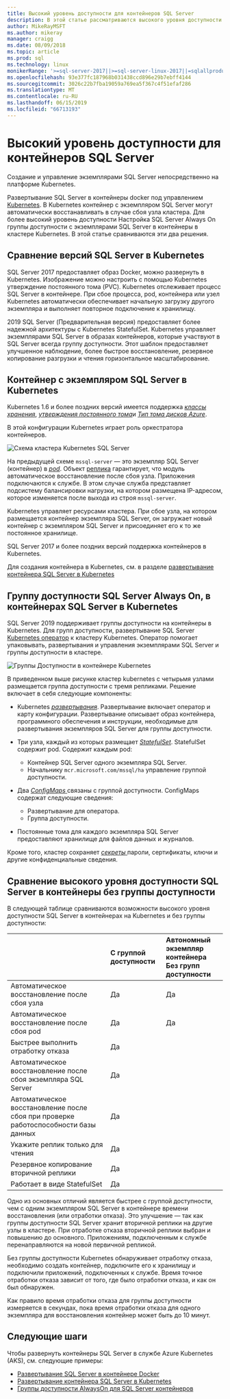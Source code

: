 ```yaml
---
title: Высокий уровень доступности для контейнеров SQL Server
description: В этой статье рассматриваются высокого уровня доступности для контейнеров SQL Server
author: MikeRayMSFT
ms.author: mikeray
manager: craigg
ms.date: 08/09/2018
ms.topic: article
ms.prod: sql
ms.technology: linux
monikerRange: '>=sql-server-2017||>=sql-server-linux-2017||=sqlallproducts-allversions'
ms.openlocfilehash: 93e377fc187968b031438ccd896e29b7ebff4144
ms.sourcegitcommit: 3026c22b7fba19059a769ea5f367c4f51efaf286
ms.translationtype: MT
ms.contentlocale: ru-RU
ms.lasthandoff: 06/15/2019
ms.locfileid: "66713193"
---
```

# <a name="high-availability-for-sql-server-containers"></a>Высокий уровень доступности для контейнеров SQL Server

Создание и управление экземплярами SQL Server непосредственно на платформе Kubernetes.

Развертывание SQL Server в контейнеры docker под управлением [Kubernetes](https://kubernetes.io/). В Kubernetes контейнер с экземпляром SQL Server могут автоматически восстанавливать в случае сбоя узла кластера. Для более высокий уровень доступности Настройка SQL Server Always On группы доступности с экземплярами SQL Server в контейнеры в кластере Kubernetes. В этой статье сравниваются эти два решения.

## <a name="compare-sql-server-versions-on-kubernetes"></a>Сравнение версий SQL Server в Kubernetes

SQL Server 2017 предоставляет образ Docker, можно развернуть в Kubernetes. Изображение можно настроить с помощью Kubernetes утверждение постоянного тома (PVC). Kubernetes отслеживает процесс SQL Server в контейнере. При сбое процесса, pod, контейнера или узел Kubernetes автоматически обеспечивает начальную загрузку другого экземпляра и выполняет повторное подключение к хранилищу.

2019 SQL Server (Предварительная версия) предоставляет более надежной архитектуры с Kubernetes StatefulSet. Kubernetes управляет экземплярами SQL Server в образах контейнеров, которые участвуют в SQL Server всегда группу доступности. Этот шаблон предоставляет улучшенное наблюдение, более быстрое восстановление, резервное копирование разгрузки и чтения горизонтальное масштабирование.  

## <a name="container-with-sql-server-instance-on-kubernetes"></a>Контейнер с экземпляром SQL Server в Kubernetes

Kubernetes 1.6 и более поздних версий имеется поддержка [ *классы хранения*](https://kubernetes.io/docs/concepts/storage/storage-classes/), [ *утверждения постоянного тома*](https://kubernetes.io/docs/concepts/storage/storage-classes/#persistentvolumeclaims)и [  *Тип тома дисков Azure*](https://github.com/kubernetes/examples/tree/master/staging/volumes/azure_disk). 

В этой конфигурации Kubernetes играет роль оркестратора контейнеров. 

![Схема кластера Kubernetes SQL Server](media/tutorial-sql-server-containers-kubernetes/kubernetes-sql.png)

На предыдущей схеме `mssql-server` — это экземпляр SQL Server (контейнер) в [ *pod*](https://kubernetes.io/docs/concepts/workloads/pods/pod/). Объект [реплика](https://kubernetes.io/docs/concepts/workloads/controllers/replicaset/) гарантирует, что модуль автоматическое восстановление после сбоя узла. Приложения подключаются к службе. В этом случае служба представляет подсистему балансировки нагрузки, на котором размещена IP-адресом, которое изменяется после выхода из строя `mssql-server`.

Kubernetes управляет ресурсами кластера. При сбое узла, на котором размещается контейнер экземпляра SQL Server, он загружает новый контейнер с экземпляром SQL Server и присоединяет его к то же постоянное хранилище.

SQL Server 2017 и более поздних версий поддержка контейнеров в Kubernetes.

Для создания контейнера в Kubernetes, см. в разделе [развертывание контейнера SQL Server в Kubernetes](tutorial-sql-server-containers-kubernetes.md)

## <a name="a-sql-server-always-on-availability-group-on-sql-server-containers-in-kubernetes"></a>Группу доступности SQL Server Always On, в контейнерах SQL Server в Kubernetes

SQL Server 2019 поддерживает группы доступности на контейнеры в Kubernetes. Для групп доступности, развертывание SQL Server [Kubernetes оператор](https://coreos.com/blog/introducing-operators.html) к кластеру Kubernetes. Оператор помогает упаковывать, развертывания и управления экземплярами SQL Server и группы доступности в кластере.

![Группы Доступности в контейнере Kubernetes](media/tutorial-sql-server-ag-containers-kubernetes/KubernetesCluster.png)

В приведенном выше рисунке кластер kubernetes с четырьмя узлами размещается группа доступности с тремя репликами. Решение включает в себя следующие компоненты:

* Kubernetes [ *развертывания*](https://kubernetes.io/docs/concepts/workloads/controllers/deployment/). Развертывание включает оператор и карту конфигурации. Развертывание описывает образ контейнера, программного обеспечения и инструкции, необходимые для развертывания экземпляров SQL Server для группы доступности.

* Три узла, каждый из которых размещает [ *StatefulSet*](https://kubernetes.io/docs/concepts/workloads/controllers/statefulset/). StatefulSet содержит pod. Содержит каждым pod:
  * Контейнер SQL Server одного экземпляра SQL Server.
  * Начальнику `mcr.microsoft.com/mssql/ha` управление группой доступности.

* Два [ *ConfigMaps* ](https://kubernetes.io/docs/tasks/configure-pod-container/configure-pod-configmap/) связаны с группой доступности. ConfigMaps содержат следующие сведения:
  * Развертывание для оператора.
  * Группа доступности.

 * Постоянные тома для каждого экземпляра SQL Server предоставляют хранилище для файлов данных и журналов.

Кроме того, кластер сохраняет [ *секреты* ](https://kubernetes.io/docs/concepts/configuration/secret/) пароли, сертификаты, ключи и другие конфиденциальные сведения.

## <a name="compare-sql-server-high-availability-on-containers-with-and-without-the-availability-group"></a>Сравнение высокого уровня доступности SQL Server в контейнеры без группы доступности

В следующей таблице сравниваются возможности высокого уровня доступности SQL Server в контейнерах на Kubernetes и без группы доступности:

| |С группой доступности | Автономный экземпляр контейнера<br/> Без групп доступности
|:------|:------|:------
|Автоматическое восстановление после сбоя узла | Да | Да
|Автоматическое восстановление после сбоя pod | Да | Да
|Быстрее выполнить отработку отказа |Да |
|Автоматическое восстановление после сбоя экземпляра SQL Server | Да | 
|Автоматическое восстановление после сбоя при проверке работоспособности базы данных | Да | 
|Укажите реплик только для чтения | Да |
|Резервное копирование вторичной реплики | Да | 
|Работает в виде StatefulSet | Да | 

Одно из основных отличий является быстрее с группой доступности, чем с одним экземпляром SQL Server в контейнере времени восстановления (или отработки отказа). Это улучшение — так как группы доступности SQL Server хранит вторичной реплики на другие узлы в кластере. При отработке отказа вторичной реплики выбран и повышению до основного. Приложениям, подключенным к службе перенаправляются на новой первичной репликой.

Без группы доступности Kubernetes обнаруживает отработку отказа, необходимо создать контейнер, подключите его к хранилищу и подключили приложений, подключенных к службе. Время точное отработки отказа зависит от того, где было отработки отказа, и как он был обнаружен. 

Как правило время отработки отказа для группы доступности измеряется в секундах, пока время отработки отказа для одного экземпляра для восстановления контейнер может быть до 10 минут.

## <a name="next-steps"></a>Следующие шаги

Чтобы развернуть контейнеры SQL Server в службе Azure Kubernetes (AKS), см. следующие примеры:

* [Развертывание SQL Server в контейнере Docker](sql-server-linux-configure-docker.md)
* [Развертывание контейнера SQL Server в Kubernetes](tutorial-sql-server-containers-kubernetes.md)
* [Группы доступности AlwaysOn для SQL Server контейнеров](sql-server-ag-kubernetes.md)

